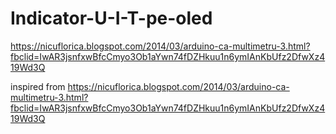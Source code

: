 # Indicator-U-I-T-pe-oled
https://nicuflorica.blogspot.com/2014/03/arduino-ca-multimetru-3.html?fbclid=IwAR3jsnfxwBfcCmyo3Ob1aYwn74fDZHkuu1n6ymIAnKbUfz2DfwXz419Wd3Q


inspired from https://nicuflorica.blogspot.com/2014/03/arduino-ca-multimetru-3.html?fbclid=IwAR3jsnfxwBfcCmyo3Ob1aYwn74fDZHkuu1n6ymIAnKbUfz2DfwXz419Wd3Q

